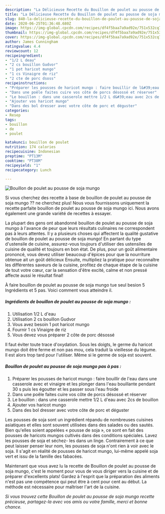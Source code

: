 ```yaml
---
description: "La Délicieuse Recette du Bouillon de poulet au pousse de soja mungo"
title: "La Délicieuse Recette du Bouillon de poulet au pousse de soja mungo"
slug: 840-la-delicieuse-recette-du-bouillon-de-poulet-au-pousse-de-soja-mungo
date: 2020-06-25T01:36:48.680Z
image: https://img-global.cpcdn.com/recipes/df4f5baa7a9ad92e/751x532cq70/bouillon-de-poulet-au-pousse-de-soja-mungo-photo-principale-de-la-recette.jpg
thumbnail: https://img-global.cpcdn.com/recipes/df4f5baa7a9ad92e/751x532cq70/bouillon-de-poulet-au-pousse-de-soja-mungo-photo-principale-de-la-recette.jpg
cover: https://img-global.cpcdn.com/recipes/df4f5baa7a9ad92e/751x532cq70/bouillon-de-poulet-au-pousse-de-soja-mungo-photo-principale-de-la-recette.jpg
author: James Cunningham
ratingvalue: 4.4
reviewcount: 12
recipeingredient:
- "1/2 L deau"
- "2 cs bouillon Gudvor"
- "1 pot haricot mungo"
- "1 cs Vinaigre de riz"
- "2 cte de porc dsoss"
recipeinstructions:
- "Préparer les pousses de haricot mungo : faire bouillir de l&#39;eau dans une casserole avec et vinaigre et les plonger dans l&#39;eau bouillante pendant 30 s puis les égoutter et les passer sous l&#39;eau froide"
- "Dans une poêle faites cuire vos côte de porcs désossé et réserver"
- "Le bouillon : dans une casserole mettre 1/2 L d&#39;eau avec 2cs de bouillon"
- "Ajouter vos haricot mungo"
- "Dans des bol dresser avec votre côte de porc et déguster"
categories:
- Resep
tags:
- bouillon
- de
- poulet

katakunci: bouillon de poulet 
nutrition: 174 calories
recipecuisine: Indonesian
preptime: "PT13M"
cooktime: "PT38M"
recipeyield: "1"
recipecategory: Lunch

---
```



![Bouillon de poulet au pousse de soja mungo](https://img-global.cpcdn.com/recipes/df4f5baa7a9ad92e/751x532cq70/bouillon-de-poulet-au-pousse-de-soja-mungo-photo-principale-de-la-recette.jpg)

Si vous cherchez des recette à base de bouillon de poulet au pousse de soja mungo ?? ne cherchez plus! Nous vous fournissons uniquement la recette parfaite bouillon de poulet au pousse de soja mungo ici. Nous avons également une grande variété de recettes à essayer.

La plupart des gens ont abandonné bouillon de poulet au pousse de soja mungo à l'avance de peur que leurs résultats culinaires ne correspondent pas à leurs attentes. Il y a plusieurs choses qui affectent la qualité gustative de bouillon de poulet au pousse de soja mungo! En partant du type d'ustensile de cuisine, assurez-vous toujours d'utiliser des ustensiles de cuisine de qualité et toujours en bon état. De plus, pour un goût alimentaire prononcé, vous devez utiliser beaucoup d'épices pour que la nourriture obtenue ait un goût délicieux Ensuite, multipliez la pratique pour reconnaître les différentes saveurs de la cuisine, profitez de chaque étape de la cuisine de tout votre cœur, car la sensation d'être excité, calme et non pressé affecte aussi le résultat final!

<!--inarticleads1-->

À faire bouillon de poulet au pousse de soja mungo tue seul besion 5 Ingrédients et 5 pas. Voici comment vous atteindre il.

##### Ingrédients de bouillon de poulet au pousse de soja mungo :

1. Utilisation 1/2 L d&#39;eau
1. Utilisation 2 cs bouillon Gudvor
1. Vous avez besoin 1 pot haricot mungo
1. Fournir 1 cs Vinaigre de riz
1. Vous devez vous préparer 2 côte de porc désossé


Il faut éviter toute trace d&#39;oxydation. Sous les doigts, le germe du haricot mungo doit être ferme et non pas mou, cela traduit la vieillesse du légume. Il est alors trop tard pour l&#39;utiliser. Même si le germe de soja est souvent. 

<!--inarticleads2-->

##### Bouillon de poulet au pousse de soja mungo pas à pas :

1. Préparer les pousses de haricot mungo : faire bouillir de l&#39;eau dans une casserole avec et vinaigre et les plonger dans l&#39;eau bouillante pendant 30 s puis les égoutter et les passer sous l&#39;eau froide
1. Dans une poêle faites cuire vos côte de porcs désossé et réserver
1. Le bouillon : dans une casserole mettre 1/2 L d&#39;eau avec 2cs de bouillon
1. Ajouter vos haricot mungo
1. Dans des bol dresser avec votre côte de porc et déguster


Les pousses de soja sont un ingrédient répandu de nombreuses cuisines asiatiques et elles sont souvent utilisées dans des salades ou des sautés. Bien qu&#39;elles soient appelées « pousse de soja », ce sont en fait des pousses de haricots mungos cultivés dans des conditions spéciales. Lavez les pousses de soja et séchez- les dans un linge. Contrairement à ce que peut laisser penser leur nom, les pousses de soja n&#39;ont rien à voir avec le soja. Il s&#39;agit en réalité de pousses de haricot mungo, lui-même appelé soja vert et issu de la famille des fabacées. 

<!--inarticleads1-->

<p>
Maintenant que vous avez lu la recette de Bouillon de poulet au pousse de soja mungo, c'est le moment pour vous de vous diriger vers la cuisine et de préparer d'excellents plats! Gardez à l'esprit que la préparation des aliments n'est pas une compétence qui peut être à cent pour cent au début. La méthode est nécessaire pour maîtriser l'art de la cuisine.
</p>

<p>
<i>Si vous trouvez cette Bouillon de poulet au pousse de soja mungo recette précieuse, partagez-la avec vos amis ou votre famille, merci et bonne chance.</i>
</p>
